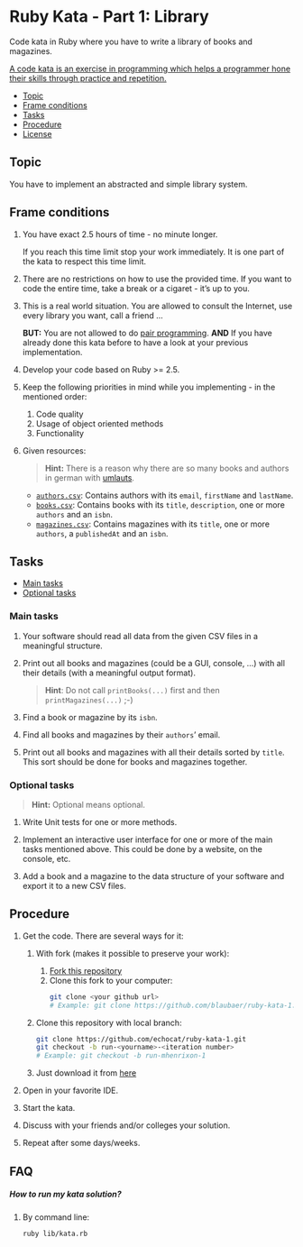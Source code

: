 # Ruby Kata - Part 1: Library

Code kata in Ruby where you have to write a library of books and magazines.

[A code kata is an exercise in programming which helps a programmer hone their skills through practice and repetition.](https://en.wikipedia.org/wiki/Kata_(programming))

* [Topic](#topic)
* [Frame conditions](#frame-conditions)
* [Tasks](#tasks)
* [Procedure](#procedure)
* [License](#license)

## Topic

You have to implement an abstracted and simple library system.

## Frame conditions

1. You have exact 2.5 hours of time - no minute longer.

   If you reach this time limit stop your work immediately.
   It is one part of the kata to respect this time limit.

2. There are no restrictions on how to use the provided time.
   If you want to code the entire time, take a break or a cigaret - it’s up to you.

3. This is a real world situation. You are allowed to consult the Internet, use every library you want, call a friend ...

   **BUT:** You are not allowed to do [pair programming](https://en.wikipedia.org/wiki/Pair_programming).
   **AND** If you have already done this kata before to have a look at your previous implementation.

4. Develop your code based on Ruby >= 2.5.

5. Keep the following priorities in mind while you implementing - in the mentioned order:
   1. Code quality
   2. Usage of object oriented methods
   3. Functionality

6. Given resources:

   > **Hint:** There is a reason why there are so many books and authors in german with [umlauts](https://en.wikipedia.org/wiki/Germanic_umlaut).

   * [`authors.csv`](data/authors.csv): Contains authors with its `email`, `firstName` and `lastName`.
   * [`books.csv`](data/books.csv): Contains books with its `title`, `description`, one or more `authors` and an `isbn`.
   * [`magazines.csv`](data/magazines.csv): Contains magazines with its `title`, one or more `authors`, a `publishedAt` and an `isbn`.

## Tasks

* [Main tasks](#main-tasks)
* [Optional tasks](#optional-tasks)

### Main tasks

1. Your software should read all data from the given CSV files in a meaningful structure.

2. Print out all books and magazines (could be a GUI, console, …) with all their details (with a meaningful output format).

   > **Hint**: Do not call `printBooks(...)` first and then `printMagazines(...)` ;-)

3. Find a book or magazine by its `isbn`.

4. Find all books and magazines by their `authors`’ email.

5. Print out all books and magazines with all their details sorted by `title`.
   This sort should be done for books and magazines together.

### Optional tasks

> **Hint:** Optional means optional.

1. Write Unit tests for one or more methods.

2. Implement an interactive user interface for one or more of the main tasks mentioned above.
   This could be done by a website, on the console, etc.

3. Add a book and a magazine to the data structure of your software and export it to a new CSV files.

## Procedure

1. Get the code. There are several ways for it:

   1. With fork (makes it possible to preserve your work):
      1. [Fork this repository](https://github.com/echocat/ruby-kata-1/fork)
      2. Clone this fork to your computer:
         ```bash
         git clone <your github url>
         # Example: git clone https://github.com/blaubaer/ruby-kata-1.git
         ```

   2. Clone this repository with local branch:
      ```bash
      git clone https://github.com/echocat/ruby-kata-1.git
      git checkout -b run-<yourname>-<iteration number>
      # Example: git checkout -b run-mhenrixon-1
      ```
   3. Just download it from [here](https://github.com/echocat/ruby-kata-1/archive/master.zip)

2. Open in your favorite IDE.

3. Start the kata.

4. Discuss with your friends and/or colleges your solution.

5. Repeat after some days/weeks.

## FAQ

##### How to run my kata solution?

1. By command line:
   ```bash
   ruby lib/kata.rb
   ```
